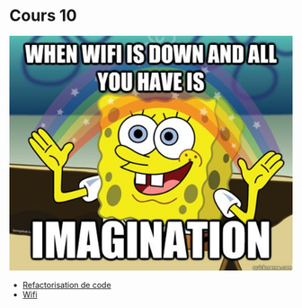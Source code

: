# Cours 10

![alt text](assets/only-imagination-meme.jpg)

- [Refactorisation de code](./c10a_refactorisation/readme.md)
- [Wifi](./c10b_wifi/readme.md)